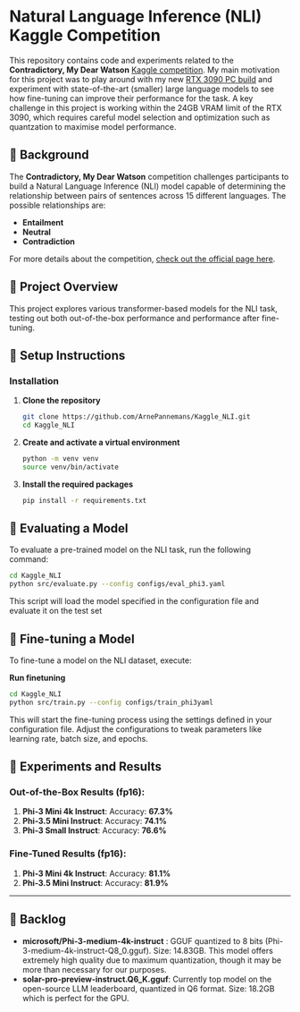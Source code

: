 # Natural Language Inference (NLI) Kaggle Competition

This repository contains code and experiments related to the **Contradictory, My Dear Watson** [Kaggle competition](https://www.kaggle.com/competitions/contradictory-my-dear-watson). My main motivation for this project was to play around with my new [RTX 3090 PC build](https://pcpartpicker.com/user/arnePannemans/saved/MgtPzy) and experiment with state-of-the-art (smaller) large language models to see how fine-tuning can improve their performance for the task. A key challenge in this project is working within the 24GB VRAM limit of the RTX 3090, which requires careful model selection and optimization such as quantzation to maximise model performance. 


## 📖 Background

The **Contradictory, My Dear Watson** competition challenges participants to build a Natural Language Inference (NLI) model capable of determining the relationship between pairs of sentences across 15 different languages. The possible relationships are:

- **Entailment**
- **Neutral**
- **Contradiction**

For more details about the competition, [check out the official page here](https://www.kaggle.com/competitions/contradictory-my-dear-watson).

## 🚀 Project Overview

This project explores various transformer-based models for the NLI task, testing out both out-of-the-box performance and performance after fine-tuning.

## 🧰 Setup Instructions

### Installation

1. **Clone the repository**

    ```bash
    git clone https://github.com/ArnePannemans/Kaggle_NLI.git
    cd Kaggle_NLI
    ```

2. **Create and activate a virtual environment**

    ```bash
    python -m venv venv
    source venv/bin/activate 
    ```

3. **Install the required packages**

    ```bash
    pip install -r requirements.txt
    ```

## 📝 Evaluating a Model

To evaluate a pre-trained model on the NLI task, run the following command:

```bash
cd Kaggle_NLI
python src/evaluate.py --config configs/eval_phi3.yaml
```

This script will load the model specified in the configuration file and evaluate it on the test set

## 🔧 Fine-tuning a Model

To fine-tune a model on the NLI dataset, execute:

**Run finetuning**

```bash
cd Kaggle_NLI
python src/train.py --config configs/train_phi3yaml
```
This will start the fine-tuning process using the settings defined in your configuration file. Adjust the configurations to tweak parameters like learning rate, batch size, and epochs.

## 📝 Experiments and Results

### **Out-of-the-Box Results** (fp16):

1. **Phi-3 Mini 4k Instruct**: Accuracy: **67.3%**
2. **Phi-3.5 Mini Instruct**: Accuracy: **74.1%**
3. **Phi-3 Small Instruct**: Accuracy: **76.6%**

### **Fine-Tuned Results** (fp16):

1. **Phi-3 Mini 4k Instruct**: Accuracy: **81.1%**
2. **Phi-3.5 Mini Instruct**: Accuracy: **81.9%**

---


## 📌 Backlog

- **microsoft/Phi-3-medium-4k-instruct** : GGUF quantized to 8 bits (Phi-3-medium-4k-instruct-Q8_0.gguf). Size: 14.83GB. This model offers extremely high quality due to maximum quantization, though it may be more than necessary for our purposes.
- **solar-pro-preview-instruct.Q6_K.gguf**: Currently top model on the open-source LLM leaderboard, quantized in Q6 format. Size: 18.2GB which is perfect for the GPU.